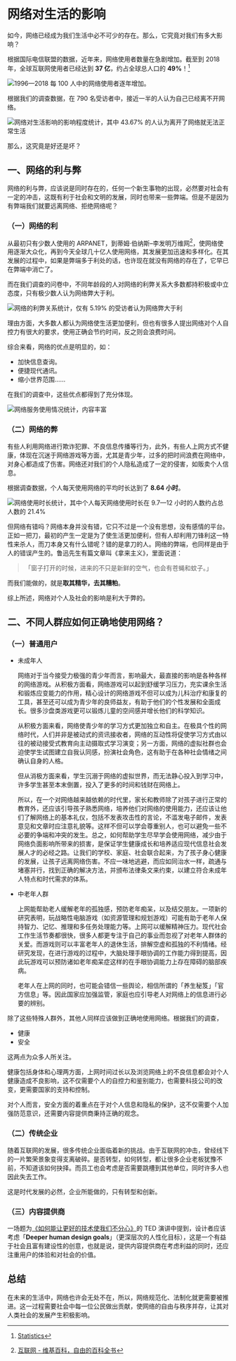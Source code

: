 # 网络对生活的影响

如今，网络已经成为我们生活中必不可少的存在。那么，它究竟对我们有多大影响？

<!--more-->

根据国际电信联盟的数据，近年来，网络使用者数量在急剧增加。截至到 2018 年，全球互联网使用者已经达到 **37 亿**，约占全球总人口的 **49%**！[^1]

![1996—2018 每 100 人中的网络使用者逐年增加。](./internet-users-per-100-inhabitants.svg "每 100 人中的网络使用者[^2]")

根据我们的调查数据，在 790 名受访者中，接近一半的人认为自己已经离不开网络。

![网络对生活影响的影响程度统计，其中 43.67% 的人认为离开了网络就无法正常生活](./the-influence-level-of-internet-on-life.webp)

那么，这究竟是好还是坏？

## 一、网络的利与弊

网络的利与弊，应该说是同时存在的，任何一个新生事物的出现，必然要对社会有一定的冲击，这既有利于社会和文明的发展，同时也带来一些弊端。但是不是因为有弊端我们就要远离网络、拒绝网络呢？

### （一）网络的利

从最初只有少数人使用的 ARPANET，到蒂姆·伯纳斯–李发明万维网[^3]，使网络使用逐渐大众化，再到今天全球几十亿人使用网络，其发展更加迅速和多样化。在其发展的过程中，如果是弊端多于利处的话，也许现在就没有网络的存在了，它早已在弊端中消亡了。

而在我们调查的问卷中，不同年龄段的人对网络的利弊关系大多数都持积极或中立态度，只有极少数人认为网络弊大于利。

![网络的利弊关系统计，仅有 5.19% 的受访者认为网络弊大于利](./the-pros-and-cons-of-internet.webp)

理由方面，大多数人都认为网络使生活更加便利，但也有很多人提出网络对个人自控力有很大的要求，使用正确会节约时间，反之则会浪费时间。

综合来看，网络的优点是明显的，如：

- 加快信息查询。
- 便捷现代通讯。
- 缩小世界范围……

在我们的调查中，这些优点都得到了充分体现。

![网络服务使用情况统计，内容丰富](./internet-service-usage.webp)

### （二）网络的弊

有些人利用网络进行欺诈犯罪、不良信息传播等行为，此外，有些人上网方式不健康，体现在沉迷于网络游戏等方面，尤其是青少年，过多的把时间浪费在网络中，对身心都造成了伤害。网络还对我们的个人隐私造成了一定的侵害，如贩卖个人信息。

根据调查数据，个人每天使用网络的平均时长达到了 **8.64 小时**。

![网络使用时长统计，其中个人每天网络使用时长在 9.7—12 小时的人数约占总人数的 21.4%](./internet-time.webp)

但网络有错吗？网络本身并没有错，它只不过是一个没有思想，没有感情的平台。正如一把刀，最初的产生一定是为了使生活更加便利，但有人却利用刀锋利这一特性来杀人，而刀本身又有什么错呢？错的是拿刀的人。网络的弊端，也同样是由于人的错误产生的。鲁迅先生有篇文章叫《拿来主义》，里面说道：

> 「窗子打开的时候，进来的不只是新鲜的空气，也会有苍蝇和蚊子。」

而我们能做的，就是**取其精华，去其糟粕**。

综上所述，网络对个人及社会的影响是利大于弊的。

## 二、不同人群应如何正确地使用网络？

### （一）普通用户

- 未成年人

  网络对于当今接受力极强的青少年而言，影响最大，最直接的影响是各种各样的网络游戏。从积极方面看，网络游戏可以起到舒缓学习压力，充实课余生活和锻炼应变能力的作用，精心设计的网络游戏不但可以成为儿科治疗和康复的工具，甚至还可以成为青少年的良师益友，有助于他们的个性发展和全面成长。很多沙盘类游戏更可以锻炼儿童的空间感并增长他们的科学知识。

  从积极方面来看，网络使青少年的学习方式更加独立和自主。在极具个性的网络时代，人们并非是被动式的资讯接收者，网络的互动性将促使学习方式由以往的被动接受式教育向主动摄取式学习演变；另一方面，网络的虚拟社群也会迫使学生试图建立自我认同感，扮演社会角色，这有助于在各种社会情绪之间确认自身的人格。

  但从消极方面来看，学生沉溺于网络的虚拟世界，而无法静心投入到学习中，许多学生甚至本末倒置，投入了更多的时间和钱财在网络上。

  所以，在一个对网络越来越依赖的时代里，家长和教师除了对孩子进行正常的教育外，还应该引导孩子熟悉网络，培养他们对网络的使用能力，还应该让他们了解网络上的基本礼仪，包括不发表攻击性的言论，不滥发电子邮件，发表意见和文章时应注意礼貌等。这样不但可以学会尊重别人，也可以避免一些不必要的争端和冲突的发生。总之，如何帮助学生尽早学会使用网络，减少由于网络负面影响所带来的损害，是保证学生健康成长和培养适应现代信息社会发展人才的必经之路。让我们的学校、家庭、社会联合起来，为了孩子身心健康的发展，让孩子远离网络伤害。不应一味地逃避，而应如同治水一样，疏通与堵塞并行，找到正确的解决方法，并颁布法律条文来约束，以建立符合未成年人特点和时代需求的体系。

- 中老年人群

  上网能帮助老人缓解老年的孤独感，预防老年痴呆，以及结交朋友。一项新的研究表明，玩战略性电脑游戏（如资源管理和规划游戏）可能有助于老年人保持智力、记忆、推理和多任务处理能力等。上网可以缓解精神压力。现代社会工作生活节奏都很快，很多人都更专注于自己的事业而忽视了对老年人群体的关爱。而游戏则可以丰富老年人的退休生活，排解空虚和孤独的不利情绪。经研究发现，在进行游戏的过程中，大脑处理手眼协调的工作能力得到提高，因此玩游戏可以预防诸如老年痴呆症这样的在手眼协调能力上存在障碍的脑部疾病。

  老年人在上网的同时，也可能会错信一些舆论，相信所谓的「养生秘笈」「官方信息」等。因此国家应加强监管，家庭也应引导老人对网络上的信息进行必要的辨别。

除了这些特殊人群外，其他人同样应该做到正确地使用网络。根据我们的调查，

- 健康
- 安全

这两点为众多人所关注。

健康包括身体和心理两方面，上网时间过长以及浏览网络上的不良信息都会对个人健康造成不良影响，这不仅需要个人的自控力和鉴别能力，也需要科技公司的改变，更需要国家的支持和控制。

对个人而言，安全方面的着重点在于对个人信息和隐私的保护，这不仅需要个人加强防范意识，还需要内容提供商秉持正确的观念。

### （二）传统企业

随着互联网的发展，很多传统企业面临着新的挑战。由于互联网的冲击，曾经线下的一片繁荣景象变得支离破碎。是否转型，如何转型，都让很多企业老板犹豫不前，不知道该如何抉择。而员工也会考虑是否需要跳槽到其他单位，同时许多人也因此失去工作。

这是时代发展的必然，企业所能做的，只有转型和创新。

### （三）内容提供商

一场题为[《如何能让更好的技术使我们不分心》](https://www.ted.com/talks/tristan_harris_how_better_tech_could_protect_us_from_distraction)的 TED 演讲中提到，设计者应该考虑「**Deeper human design goals**」（更深层次的人性化目标），这是一个有益于社会且富有建设性的创意，也就是说，提供内容提供商在考虑利益的同时，还应注重用户的体验和对社会的价值。

## 总结

在未来的生活中，网络也许会无处不在，所以，网络规范化、法制化就更需要被推进。这一过程需要社会中每一位公民做出贡献，使网络的自由与秩序并存，让其对人类社会的发展产生积极影响。

[^1]: [Statistics](https://www.itu.int/en/ITU-D/Statistics/Pages/stat/default.aspx)
[^2]: [Jeff Ogden (W163) and Jim Scarborough (Ke4roh)](https://commons.wikimedia.org/wiki/File:Internet_users_per_100_inhabitants_ITU.svg), [CC BY-SA 3.0](https://creativecommons.org/licenses/by-sa/3.0), via Wikimedia Commons
[^3]: [互联网 - 维基百科，自由的百科全书](https://zh.wikipedia.org/wiki/互联网)

